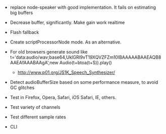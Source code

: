 * replace node-speaker with good implementation. It fails on estimating big buffers
* Decrease buffer, significantly. Make gain work realtime
* Flash fallback
* Create scriptProcessorNode mode. As an alternative.
* For old browsers generate sound like t='data:audio/wav;base64,UklGRl9vT19XQVZFZm10IBAAAAABAAEAQB8AAEAfAAABAAgA',new Audio(t+btoa(t+S)).play()
	* http://www.p01.org/JS1K_Speech_Synthesizer/

* Detect audioBufferSize based on some performance measure, to avoid GC glitches
* Test in Firefox, Opera, Safari, iOS Safari, IE, others.

* Test variety of channels
* Test different sample rates

* CLI